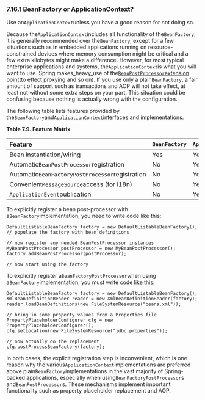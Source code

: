 ### 7.16.1 BeanFactory or ApplicationContext?

Use an`ApplicationContext`unless you have a good reason for not doing so.

Because the`ApplicationContext`includes all functionality of the`BeanFactory`, it is generally recommended over the`BeanFactory`, except for a few situations such as in embedded applications running on resource-constrained devices where memory consumption might be critical and a few extra kilobytes might make a difference. However, for most typical enterprise applications and systems, the`ApplicationContext`is what you will want to use. Spring makes_heavy_use of the[`BeanPostProcessor`extension point](https://docs.spring.io/spring/docs/current/spring-framework-reference/htmlsingle/#beans-factory-extension-bpp)\(to effect proxying and so on\). If you use only a plain`BeanFactory`, a fair amount of support such as transactions and AOP will not take effect, at least not without some extra steps on your part. This situation could be confusing because nothing is actually wrong with the configuration.

The following table lists features provided by the`BeanFactory`and`ApplicationContext`interfaces and implementations.



**Table 7.9. Feature Matrix**

| Feature | `BeanFactory` | `ApplicationContext` |
| :--- | :--- | :--- |
| Bean instantiation/wiring | Yes | Yes |
| Automatic`BeanPostProcessor`registration | No | Yes |
| Automatic`BeanFactoryPostProcessor`registration | No | Yes |
| Convenient`MessageSource`access \(for i18n\) | No | Yes |
| `ApplicationEvent`publication | No | Yes |

  


To explicitly register a bean post-processor with a`BeanFactory`implementation, you need to write code like this:

```
DefaultListableBeanFactory factory = new DefaultListableBeanFactory();
// populate the factory with bean definitions

// now register any needed BeanPostProcessor instances
MyBeanPostProcessor postProcessor = new MyBeanPostProcessor();
factory.addBeanPostProcessor(postProcessor);

// now start using the factory
```

To explicitly register a`BeanFactoryPostProcessor`when using a`BeanFactory`implementation, you must write code like this:

```
DefaultListableBeanFactory factory = new DefaultListableBeanFactory();
XmlBeanDefinitionReader reader = new XmlBeanDefinitionReader(factory);
reader.loadBeanDefinitions(new FileSystemResource("beans.xml"));

// bring in some property values from a Properties file
PropertyPlaceholderConfigurer cfg = new PropertyPlaceholderConfigurer();
cfg.setLocation(new FileSystemResource("jdbc.properties"));

// now actually do the replacement
cfg.postProcessBeanFactory(factory);
```

In both cases, the explicit registration step is inconvenient, which is one reason why the various`ApplicationContext`implementations are preferred above plain`BeanFactory`implementations in the vast majority of Spring-backed applications, especially when using`BeanFactoryPostProcessor`s and`BeanPostProcessor`s. These mechanisms implement important functionality such as property placeholder replacement and AOP.

